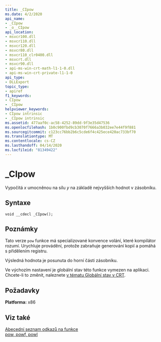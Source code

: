 ```yaml
---
title: _CIpow
ms.date: 4/2/2020
api_name:
- _CIpow
- _o__CIpow
api_location:
- msvcr100.dll
- msvcr110.dll
- msvcr120.dll
- msvcr80.dll
- msvcr110_clr0400.dll
- msvcrt.dll
- msvcr90.dll
- api-ms-win-crt-math-l1-1-0.dll
- api-ms-win-crt-private-l1-1-0
api_type:
- DLLExport
topic_type:
- apiref
f1_keywords:
- CIpow
- _CIpow
helpviewer_keywords:
- CIpow intrinsic
- _CIpow intrinsic
ms.assetid: 477aaf0c-ac58-4252-89dd-9f3e35d47536
ms.openlocfilehash: 1b0c900fbd9cb3070f7666a3b032ee7e44f9f881
ms.sourcegitcommit: c123cc76bb2b6c5cde6f4c425ece420ac733bf70
ms.translationtype: MT
ms.contentlocale: cs-CZ
ms.lasthandoff: 04/14/2020
ms.locfileid: "81349422"
---
```

# <a name="_cipow"></a>_CIpow

Vypočítá *x* umocněnou na sílu *y* na základě nejvyšších hodnot v zásobníku.

## <a name="syntax"></a>Syntaxe

```
void __cdecl _CIpow();
```

## <a name="remarks"></a>Poznámky

Tato verze `pow` funkce má specializované konvence volání, které kompilátor rozumí. Urychluje provádění, protože zabraňuje generování kopií a pomáhá s přidělením registru.

Výsledná hodnota je posunuta do horní části zásobníku.

Ve výchozím nastavení je globální stav této funkce vymezen na aplikaci. Chcete-li to změnit, naleznete [v tématu Globální stav v CRT](global-state.md).

## <a name="requirements"></a>Požadavky

**Platforma:** x86

## <a name="see-also"></a>Viz také

[Abecední seznam odkazů na funkce](../c-runtime-library/reference/crt-alphabetical-function-reference.md)<br/>
[pow, powf, powl](../c-runtime-library/reference/pow-powf-powl.md)
